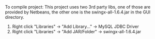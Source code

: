 To compile project:
This project uses two 3rd party libs, one of those are provided by Netbeans, 
the other one is the swingx-all-1.6.4.jar in the GUI directory.

1. Right click "Libraries" -> "Add Library..." -> MySQL JDBC Driver
2. Right click "Libraries" -> "Add JAR/Folder" -> swingx-all-1.6.4.jar
